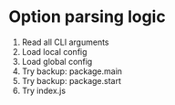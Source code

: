 # Option parsing logic

1. Read all CLI arguments
2. Load local config
3. Load global config
4. Try backup: package.main
5. Try backup: package.start
6. Try index.js
